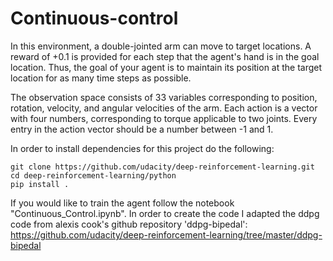 # Continuous-control
In this environment, a double-jointed arm can move to target locations. A reward of +0.1 is provided for each step that the agent's hand is in the goal location. Thus, the goal of your agent is to maintain its position at the target location for as many time steps as possible.

The observation space consists of 33 variables corresponding to position, rotation, velocity, and angular velocities of the arm. Each action is a vector with four numbers, corresponding to torque applicable to two joints. Every entry in the action vector should be a number between -1 and 1.

In order to install dependencies for this project do the following:
```
git clone https://github.com/udacity/deep-reinforcement-learning.git
cd deep-reinforcement-learning/python
pip install .
```
If you would like to train the agent follow the notebook "Continuous_Control.ipynb". In order to create the code I adapted the ddpg code from alexis cook's github repository 'ddpg-bipedal': https://github.com/udacity/deep-reinforcement-learning/tree/master/ddpg-bipedal
